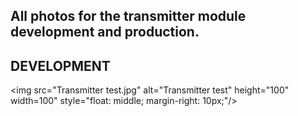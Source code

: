 ## All photos for the transmitter module development and production. 

## DEVELOPMENT
<img src="Transmitter test.jpg"
     alt="Transmitter test"
     height="100" width=100"
     style="float: middle; margin-right: 10px;"/>
